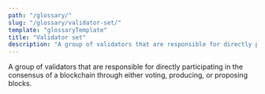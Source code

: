 ```yaml
---
path: "/glossary/"
slug: "/glossary/validator-set/"
template: "glossaryTemplate"
title: "Validator set"
description: "A group of validators that are responsible for directly participating in the consensus of a blockchain through either voting, producing, or proposing blocks."
---
```


A group of validators that are responsible for directly participating in the consensus of a blockchain through either voting, producing, or proposing blocks.